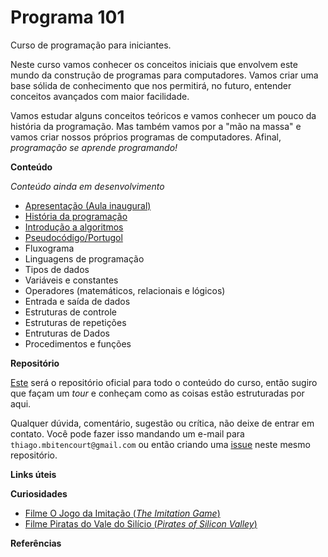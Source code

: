 # Programa 101

Curso de programação para iniciantes.

Neste curso vamos conhecer os conceitos iniciais que envolvem este mundo da construção de programas para computadores. Vamos criar uma base sólida de conhecimento que nos permitirá, no futuro, entender conceitos avançados com maior facilidade.

Vamos estudar alguns conceitos teóricos e vamos conhecer um pouco da história da programação. Mas também vamos por a "mão na massa" e vamos criar nossos próprios programas de computadores. Afinal, _programação se aprende programando!_


**Conteúdo**

_Conteúdo ainda em desenvolvimento_

- [Apresentação (Aula inaugural)](aulas/aula01/README.md)
- [História da programação](aulas/aula02/README.md)
- [Introdução a algoritmos](aulas/aula02/README.md)
- [Pseudocódigo/Portugol](aulas/aula03/README.md)
- Fluxograma
- Linguagens de programação
- Tipos de dados
- Variáveis e constantes
- Operadores (matemáticos, relacionais e lógicos)
- Entrada e saída de dados
- Estruturas de controle
- Estruturas de repetições
- Entruturas de Dados
- Procedimentos e funções


**Repositório**

[Este](https://github.com/thiagobitencourt/programa101) será o repositório oficial para todo o conteúdo do curso, então sugiro que façam um _tour_ e conheçam como as coisas estão estruturadas por aqui.

Qualquer dúvida, comentário, sugestão ou crítica, não deixe de entrar em contato. Você pode fazer isso mandando um e-mail para `thiago.mbitencourt@gmail.com` ou então criando uma [issue](https://github.com/thiagobitencourt/programa101/issues) neste mesmo repositório.


**Links úteis**


**Curiosidades**

- [Filme O Jogo da Imitação (_The Imitation Game_)](https://pt.wikipedia.org/wiki/O_Jogo_da_Imita%C3%A7%C3%A3o)
- [Filme Piratas do Vale do Silício (_Pirates of Silicon Valley_)](https://pt.wikipedia.org/wiki/Pirates_of_Silicon_Valley)

**Referências**

